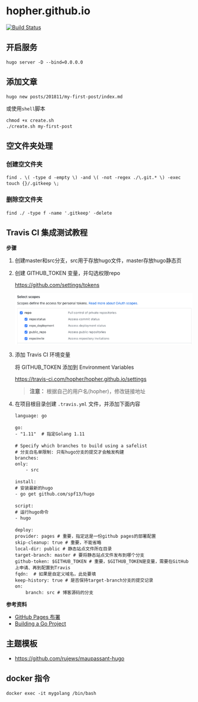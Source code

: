 # hopher.github.io

[![Build Status](https://travis-ci.com/hopher/hopher.github.io.svg?branch=src)](https://travis-ci.com/hopher/hopher.github.io)

## 开启服务

```
hugo server -D --bind=0.0.0.0
```

## 添加文章

```
hugo new posts/201811/my-first-post/index.md
```

或使用`shell`脚本

```
chmod +x create.sh
./create.sh my-first-post
```

## 空文件夹处理

### 创建空文件夹

```
find . \( -type d -empty \) -and \( -not -regex ./\.git.* \) -exec touch {}/.gitkeep \;
```

### 删除空文件夹

```
find ./ -type f -name '.gitkeep' -delete
```

## Travis CI 集成测试教程

**步骤** 

1. 创建master和src分支，src用于存放hugo文件，master存放hugo静态页

2. 创建 GITHUB_TOKEN 变量，并勾选权限repo

    https://github.com/settings/tokens

    ![github_token.png](github_token.png)

3. 添加 Travis CI 环境变量

    将 GITHUB_TOKEN 添加到 Environment Variables

    https://travis-ci.com/hopher/hopher.github.io/settings

    > **注意：** 根据自己的用户名(hopher)，修改链接地址

4. 在项目根目录创建 `.travis.yml` 文件，并添加下面内容


    ```
    language: go

    go:
    - "1.11"  # 指定Golang 1.11

    # Specify which branches to build using a safelist
    # 分支白名单限制: 只有hugo分支的提交才会触发构建
    branches:
    only:
        - src 

    install:
    # 安装最新的hugo
    - go get github.com/spf13/hugo 

    script:
    # 运行hugo命令
    - hugo

    deploy:
    provider: pages # 重要，指定这是一份github pages的部署配置
    skip-cleanup: true # 重要，不能省略
    local-dir: public # 静态站点文件所在目录
    target-branch: master # 要将静态站点文件发布到哪个分支
    github-token: $GITHUB_TOKEN # 重要，$GITHUB_TOKEN是变量，需要在GitHub上申请、再到配置到Travis
    fqdn:  # 如果是自定义域名，此处要填
    keep-history: true # 是否保持target-branch分支的提交记录
    on:
        branch: src # 博客源码的分支
    ```

**参考资料**
- [GitHub Pages 布署](https://docs.travis-ci.com/user/deployment/pages/)
- [Building a Go Project](https://docs.travis-ci.com/user/languages/go/)    

## 主题模板

- https://github.com/rujews/maupassant-hugo

## docker 指令

```
docker exec -it mygolang /bin/bash
```